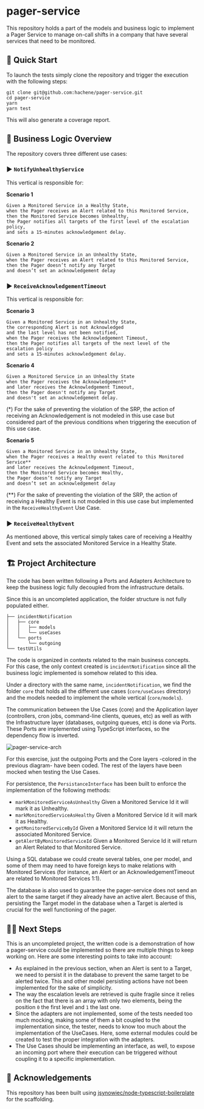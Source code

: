 # pager-service

This repository holds a part of the models and business logic to implement a Pager Service to manage on-call shifts in a company that have several services that need to be monitored.

## 🚀️ Quick Start

To launch the tests simply clone the repository and trigger the execution with the following steps:

```
git clone git@github.com:hachene/pager-service.git
cd pager-service
yarn
yarn test
```

This will also generate a coverage report.

## 🧠 Business Logic Overview

The repository covers three different use cases:

### ▶️ `NotifyUnhealthyService`
This vertical is responsible for:

**Scenario 1**
```
Given a Monitored Service in a Healthy State,
when the Pager receives an Alert related to this Monitored Service,
then the Monitored Service becomes Unhealthy,
the Pager notifies all targets of the first level of the escalation policy,
and sets a 15-minutes acknowledgement delay.
```

**Scenario 2**
```
Given a Monitored Service in an Unhealthy State,
when the Pager receives an Alert related to this Monitored Service,
then the Pager doesn’t notify any Target
and doesn’t set an acknowledgement delay
```

### ▶️ `ReceiveAcknowledgementTimeout`
This vertical is responsible for:

**Scenario 3**
```
Given a Monitored Service in an Unhealthy State,
the corresponding Alert is not Acknowledged
and the last level has not been notified,
when the Pager receives the Acknowledgement Timeout,
then the Pager notifies all targets of the next level of the escalation policy
and sets a 15-minutes acknowledgement delay.
```

**Scenario 4**
```
Given a Monitored Service in an Unhealthy State
when the Pager receives the Acknowledgement*
and later receives the Acknowledgement Timeout,
then the Pager doesn't notify any Target
and doesn't set an acknowledgement delay.
```

(*) For the sake of preventing the violation of the SRP, the action of receiving an Acknowledgement is not modeled in this use case but considered part of the previous conditions when triggering the execution of this use case.

**Scenario 5**
```
Given a Monitored Service in an Unhealthy State,
when the Pager receives a Healthy event related to this Monitored Service**
and later receives the Acknowledgement Timeout,
then the Monitored Service becomes Healthy,
the Pager doesn’t notify any Target
and doesn’t set an acknowledgement delay
```

(\*\*) For the sake of preventing the violation of the SRP, the action of receiving a Healthy Event is not modeled in this use case but implemented in the `ReceiveHealthyEvent` Use Case.

### ▶️ `ReceiveHealthyEvent`

As mentioned above, this vertical simply takes care of receiving a Healthy Event and sets the associated Monitored Service in a Healthy State.

## 🏗️ Project Architecture

The code has been written following a Ports and Adapters Architecture to keep the business logic fully decoupled from the infrastructure details.

Since this is an uncompleted application, the folder structure is not fully populated either.


```src
├── incidentNotification
│   ├── core
│   │   ├── models
│   │   └── useCases
│   └── ports
│       └── outgoing
└── testUtils
```

The code is organized in contexts related to the main business concepts. For this case, the only context created is `incidentNotification` since all the business logic implemented is somehow related to this idea.

Under a directory with the same name, `incidentNotification`, we find the folder `core` that holds all the different use cases (`core/useCases` directory) and the models needed to implement the whole vertical (`core/models`).

The communication between the Use Cases (core) and the Application layer (controllers, cron jobs, command-line clients, queues, etc) as well as with the Infrastructure layer (databases, outgoing queues, etc) is done via Ports. These Ports are implemented using TypeScript interfaces, so the dependency flow is inverted.

![pager-service-arch](https://user-images.githubusercontent.com/7657547/127133468-2a66b365-aafd-45f6-b767-0dbf28446fb9.png)
 
For this exercise, just the outgoing Ports and the Core layers -colored in the previous diagram- have been coded. The rest of the layers have been mocked when testing the Use Cases.

For persistence, the `PersistanceInterface` has been built to enforce the implementation of the following methods:

- `markMonitoredServiceAsUnhealthy` Given a Monitored Service Id it will mark it as Unhealthy.
- `markMonitoredServiceAsHealthy` Given a Monitored Service Id it will mark it as Healthy.
- `getMonitoredServiceById`  Given a Monitored Service Id it will return the associated Monitored Service.
- `getAlertByMonitoredServiceId` Given a Monitored Service Id it will return an Alert Related to that Monitored Service.

Using a SQL database we could create several tables, one per model, and some of them may need to have foreign keys to make relations with Monitored Services (for instance, an Alert or an AcknowledgementTimeout are related to Monitored Services 1:1).

The database is also used to guarantee the pager-service does not send an alert to the same target if they already have an active alert. Because of this, persisting the Target model in the database when a Target is alerted is crucial for the well functioning of the pager.

## 🏃‍♀️ Next Steps

This is an uncompleted project, the written code is a demonstration of how a pager-service could be implemented so there are multiple things to keep working on. Here are some interesting points to take into account:

- As explained in the previous section, when an Alert is sent to a Target, we need to persist it in the database to prevent the same target to be alerted twice. This and other model persisting actions have not been implemented for the sake of simplicity.
- The way the escalation levels are retrieved is quite fragile since it relies on the fact that there is an array with only two elements, being the position `0` the first level and `1` the last one.
- Since the adapters are not implemented, some of the tests needed too much mocking, making some of them a bit coupled to the implementation since, the tester, needs to know too much about the implementation of the UseCases. Here, some external modules could be created to test the proper integration with the adapters.
- The Use Cases should be implementing an interface, as well, to expose an incoming port where their execution can be triggered without coupling it to a specific implementation.

## 🤗️ Acknowledgements

This repository has been built using [jsynowiec/node-typescript-boilerplate](https://github.com/jsynowiec/node-typescript-boilerplate) for the scaffolding.



